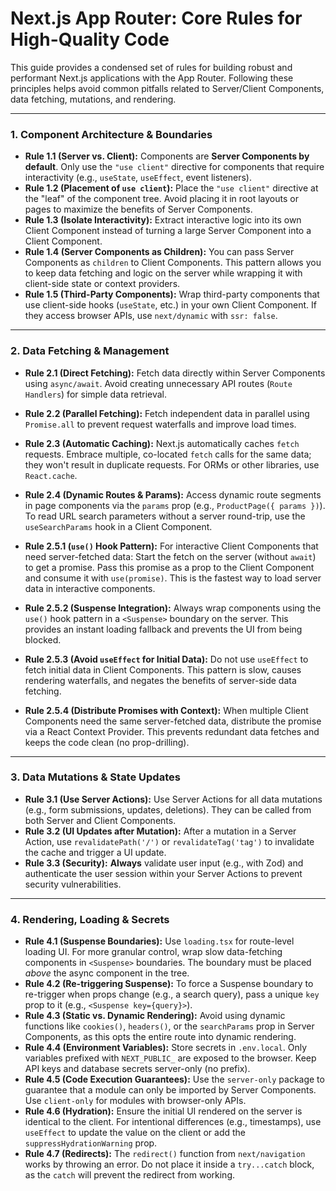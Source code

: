 # Next.js App Router: Core Rules for High-Quality Code

This guide provides a condensed set of rules for building robust and performant Next.js applications with the App Router. Following these principles helps avoid common pitfalls related to Server/Client Components, data fetching, mutations, and rendering.

---

### 1. Component Architecture & Boundaries

*   **Rule 1.1 (Server vs. Client):** Components are **Server Components by default**. Only use the `"use client"` directive for components that require interactivity (e.g., `useState`, `useEffect`, event listeners).
*   **Rule 1.2 (Placement of `use client`):** Place the `"use client"` directive at the "leaf" of the component tree. Avoid placing it in root layouts or pages to maximize the benefits of Server Components.
*   **Rule 1.3 (Isolate Interactivity):** Extract interactive logic into its own Client Component instead of turning a large Server Component into a Client Component.
*   **Rule 1.4 (Server Components as Children):** You can pass Server Components as `children` to Client Components. This pattern allows you to keep data fetching and logic on the server while wrapping it with client-side state or context providers.
*   **Rule 1.5 (Third-Party Components):** Wrap third-party components that use client-side hooks (`useState`, etc.) in your own Client Component. If they access browser APIs, use `next/dynamic` with `ssr: false`.

---

### 2. Data Fetching & Management

*   **Rule 2.1 (Direct Fetching):** Fetch data directly within Server Components using `async/await`. Avoid creating unnecessary API routes (`Route Handlers`) for simple data retrieval.
*   **Rule 2.2 (Parallel Fetching):** Fetch independent data in parallel using `Promise.all` to prevent request waterfalls and improve load times.
*   **Rule 2.3 (Automatic Caching):** Next.js automatically caches `fetch` requests. Embrace multiple, co-located `fetch` calls for the same data; they won't result in duplicate requests. For ORMs or other libraries, use `React.cache`.
*   **Rule 2.4 (Dynamic Routes & Params):** Access dynamic route segments in page components via the `params` prop (e.g., `ProductPage({ params })`). To read URL search parameters without a server round-trip, use the `useSearchParams` hook in a Client Component.

*   **Rule 2.5.1 (`use()` Hook Pattern):** For interactive Client Components that need server-fetched data: Start the fetch on the server (without `await`) to get a promise. Pass this promise as a prop to the Client Component and consume it with `use(promise)`. This is the fastest way to load server data in interactive components.
*   **Rule 2.5.2 (Suspense Integration):** Always wrap components using the `use()` hook pattern in a `<Suspense>` boundary on the server. This provides an instant loading fallback and prevents the UI from being blocked.
*   **Rule 2.5.3 (Avoid `useEffect` for Initial Data):** Do not use `useEffect` to fetch initial data in Client Components. This pattern is slow, causes rendering waterfalls, and negates the benefits of server-side data fetching.
*   **Rule 2.5.4 (Distribute Promises with Context):** When multiple Client Components need the same server-fetched data, distribute the promise via a React Context Provider. This prevents redundant data fetches and keeps the code clean (no prop-drilling).

---

### 3. Data Mutations & State Updates

*   **Rule 3.1 (Use Server Actions):** Use Server Actions for all data mutations (e.g., form submissions, updates, deletions). They can be called from both Server and Client Components.
*   **Rule 3.2 (UI Updates after Mutation):** After a mutation in a Server Action, use `revalidatePath('/')` or `revalidateTag('tag')` to invalidate the cache and trigger a UI update.
*   **Rule 3.3 (Security):** **Always** validate user input (e.g., with Zod) and authenticate the user session within your Server Actions to prevent security vulnerabilities.

---

### 4. Rendering, Loading & Secrets

*   **Rule 4.1 (Suspense Boundaries):** Use `loading.tsx` for route-level loading UI. For more granular control, wrap slow data-fetching components in `<Suspense>` boundaries. The boundary must be placed *above* the async component in the tree.
*   **Rule 4.2 (Re-triggering Suspense):** To force a Suspense boundary to re-trigger when props change (e.g., a search query), pass a unique `key` prop to it (e.g., `<Suspense key={query}>`).
*   **Rule 4.3 (Static vs. Dynamic Rendering):** Avoid using dynamic functions like `cookies()`, `headers()`, or the `searchParams` prop in Server Components, as this opts the entire route into dynamic rendering.
*   **Rule 4.4 (Environment Variables):** Store secrets in `.env.local`. Only variables prefixed with `NEXT_PUBLIC_` are exposed to the browser. Keep API keys and database secrets server-only (no prefix).
*   **Rule 4.5 (Code Execution Guarantees):** Use the `server-only` package to guarantee that a module can only be imported by Server Components. Use `client-only` for modules with browser-only APIs.
*   **Rule 4.6 (Hydration):** Ensure the initial UI rendered on the server is identical to the client. For intentional differences (e.g., timestamps), use `useEffect` to update the value on the client or add the `suppressHydrationWarning` prop.
*   **Rule 4.7 (Redirects):** The `redirect()` function from `next/navigation` works by throwing an error. Do not place it inside a `try...catch` block, as the `catch` will prevent the redirect from working.